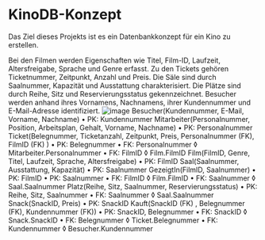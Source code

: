# KinoDB-Konzept

Das Ziel dieses Projekts ist es ein Datenbankkonzept für ein Kino zu erstellen. 

Bei den Filmen werden Eigenschaften wie Titel, Film-ID, Laufzeit, Altersfreigabe, Sprache und Genre erfasst. 
Zu den Tickets gehören Ticketnummer, Zeitpunkt, Anzahl und Preis. 
Die Säle sind durch Saalnummer, Kapazität und Ausstattung charakterisiert. Die Plätze sind durch Reihe, Sitz und Reservierungsstatus gekennzeichnet. 
Besucher werden anhand ihres Vornamens, Nachnamens, ihrer Kundennummer und E-Mail-Adresse identifiziert. 
![image](https://github.com/user-attachments/assets/21625ac6-77bf-4ea1-8439-e8f5fce37be6)
 Besucher(Kundennummer, E-Mail, Vorname, Nachname)
•	PK: Kundennummer
Mitarbeiter(Personalnummer, Position, Arbeitsplan, Gehalt, Vorname, Nachname)
•	PK: Personalnummer
Ticket(Belegnummer, Ticketanzahl, Zeitpunkt, Preis, Personalnummer (FK), FilmID (FK) )
•	PK: Belegnummer
•	FK: Personalnummer ◊ Mitarbeiter.Personalnummer
•	FK: FilmID ◊ Film.FilmID
Film(FilmID, Genre, Titel, Laufzeit, Sprache, Altersfreigabe)
•	PK: FilmID
Saal(Saalnummer, Ausstattung, Kapazität) 
•	PK: Saalnummer
GezeigtIn(FilmID,  Saalnummer)
•	PK: FilmID
•	PK: Saalnummer
•	FK: FilmID ◊ Film.FilmID
•	FK: Saalnummer ◊ Saal.Saalnummer
Platz(Reihe, Sitz, Saalnummer, Reservierungsstatus) 
•	PK: Reihe, Sitz, Saalnummer
•	FK: Saalnummer ◊ Saal.Saalnummer
Snack(SnackID, Preis) 
•	PK: SnackID
Kauft(SnackID (FK) , Belegnummer (FK), Kundennummer (FK))
•	PK: SnackID, Belegnummer
•	FK: SnackID ◊ Snack.SnackID
•	FK: Belegnummer ◊ Ticket.Belegnummer
•	FK: Kundennummer ◊ Besucher.Kundennummer
